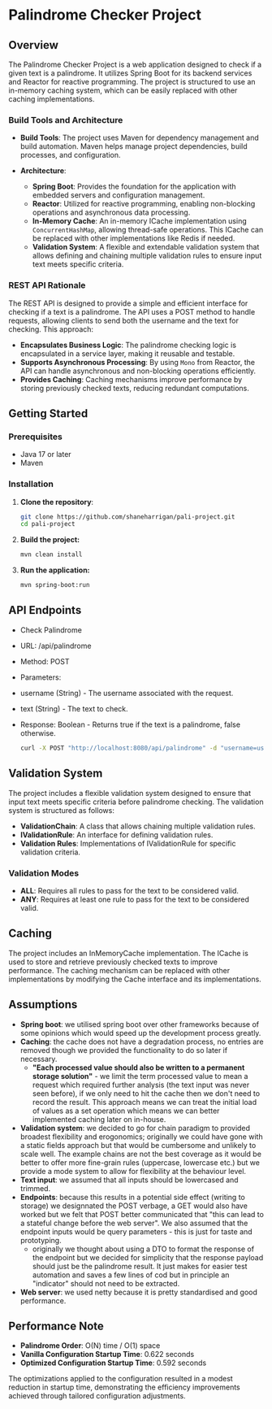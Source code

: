 # Palindrome Checker Project

## Overview

The Palindrome Checker Project is a web application designed to check if a given text is a palindrome. It utilizes Spring Boot for its backend services and Reactor for reactive programming. The project is structured to use an in-memory caching system, which can be easily replaced with other caching implementations.

### Build Tools and Architecture

- **Build Tools**: The project uses Maven for dependency management and build automation. Maven helps manage project dependencies, build processes, and configuration.
  
- **Architecture**:
  - **Spring Boot**: Provides the foundation for the application with embedded servers and configuration management.
  - **Reactor**: Utilized for reactive programming, enabling non-blocking operations and asynchronous data processing.
  - **In-Memory Cache**: An in-memory ICache implementation using `ConcurrentHashMap`, allowing thread-safe operations. This ICache can be replaced with other implementations like Redis if needed.
  - **Validation System**: A flexible and extendable validation system that allows defining and chaining multiple validation rules to ensure input text meets specific criteria.

### REST API Rationale

The REST API is designed to provide a simple and efficient interface for checking if a text is a palindrome. The API uses a POST method to handle requests, allowing clients to send both the username and the text for checking. This approach:
- **Encapsulates Business Logic**: The palindrome checking logic is encapsulated in a service layer, making it reusable and testable.
- **Supports Asynchronous Processing**: By using `Mono` from Reactor, the API can handle asynchronous and non-blocking operations efficiently.
- **Provides Caching**: Caching mechanisms improve performance by storing previously checked texts, reducing redundant computations.

## Getting Started

### Prerequisites

- Java 17 or later
- Maven

### Installation

1. **Clone the repository**:

   ```bash
   git clone https://github.com/shaneharrigan/pali-project.git
   cd pali-project
   ```
2. **Build the project:**
   ```bash
   mvn clean install
   ```
3. **Run the application:**
   ```bash
   mvn spring-boot:run
   ```
## API Endpoints

- Check Palindrome
- URL: /api/palindrome
- Method: POST
- Parameters:
- username (String) - The username associated with the request.
- text (String) - The text to check.
- Response: Boolean - Returns true if the text is a palindrome, false otherwise.

  ```bash
  curl -X POST "http://localhost:8080/api/palindrome" -d "username=user&text=madam"
  ```
## Validation System
The project includes a flexible validation system designed to ensure that input text meets specific criteria before palindrome checking. The validation system is structured as follows:

- **ValidationChain**: A class that allows chaining multiple validation rules.
- **IValidationRule**: An interface for defining validation rules.
- **Validation Rules**: Implementations of IValidationRule for specific validation criteria.

### Validation Modes
- **ALL**: Requires all rules to pass for the text to be considered valid.
- **ANY**: Requires at least one rule to pass for the text to be considered valid.

## Caching

The project includes an InMemoryCache implementation. The ICache is used to store and retrieve previously checked texts to improve performance. The caching mechanism can be replaced with other implementations by modifying the Cache interface and its implementations.

## Assumptions
- **Spring boot**: we utilised spring boot over other frameworks because of some opinions which would speed up the development process greatly.
- **Caching**: the cache does not have a degradation process, no entries are removed though we provided the functionality to do so later if necessary.
   - **"Each processed value should also be written to a permanent storage solution"** - we limit the term processed value to mean a request which required further analysis (the text input was never seen before), if we only need to hit the cache then we don't need to record the result. This approach means we can treat the initial load of values as a set operation which means we can better implemented caching later on in-house.
- **Validation system**: we decided to go for chain paradigm to provided broadest flexibility and erogonomics; originally we could have gone with a static fields approach but that would be cumbersome and unlikely to scale well. The example chains are not the best coverage as it would be better to offer more fine-grain rules (uppercase, lowercase etc.) but we provide a mode system to allow for flexibility at the behaviour level.
- **Text input**: we assumed that all inputs should be lowercased and trimmed.
- **Endpoints**: because this results in a potential side effect (writing to storage) we designnated the POST verbage, a GET would also have worked but we felt that POST better communicated that "this can lead to a stateful change before the web server". We also assumed that the endpoint inputs would be query parameters - this is just for taste and prototyping.
   - originally we thought about using a DTO to format the response of the endpoint but we decided for simplicity that the response payload should just be the palindrome result. It just makes for easier test automation and saves a few lines of cod but in principle an "indicator" should not need to be extracted.
- **Web server**: we used netty because it is pretty standardised and good performance.

## Performance Note
- **Palindrome Order**: O(N) time / O(1) space
- **Vanilla Configuration Startup Time**: 0.622 seconds
- **Optimized Configuration Startup Time**: 0.592 seconds

The optimizations applied to the configuration resulted in a modest reduction in startup time, demonstrating the efficiency improvements achieved through tailored configuration adjustments.